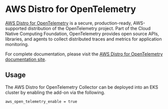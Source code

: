 # AWS Distro for OpenTelemetry

[AWS Distro for OpenTelemetry](https://aws.amazon.com/otel) is a secure, production-ready, AWS-supported distribution of the OpenTelemetry project. Part of the Cloud Native Computing Foundation, OpenTelemetry provides open source APIs, libraries, and agents to collect distributed traces and metrics for application monitoring.

For complete documentation, please visit the [AWS Distro for OpenTelemetry documentation site](https://aws-otel.github.io/).

## Usage

The AWS Distro for OpenTelemetry Collector can be deployed into an EKS cluster by enabling the add-on via the following.

```
aws_open_telemetry_enable = true
```
